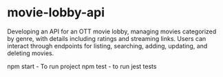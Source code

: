 # movie-lobby-api
Developing an API for an OTT movie lobby, managing movies categorized by genre, with details including ratings and streaming links. Users can interact through endpoints for listing, searching, adding, updating, and deleting movies.

npm start - To run project
npm test - to run jest tests
